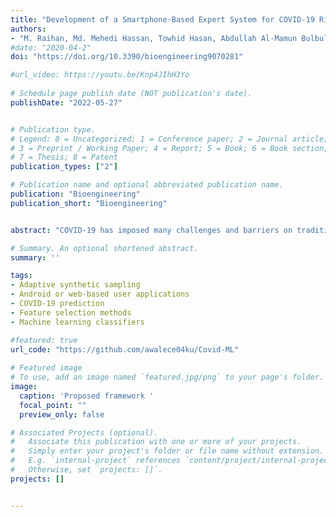 ```yaml
---
title: "Development of a Smartphone-Based Expert System for COVID-19 Risk Prediction at Early Stage"
authors:
- "M. Raihan, Md. Mehedi Hassan, Towhid Hasan, Abdullah Al-Mamun Bulbul, Md. Kamrul Hasan, Md. Shahadat Hossain, Dipa Shuvo Roy, Md. Abdul Awal"
#date: "2020-04-2"
doi: "https://doi.org/10.3390/bioengineering9070281"

#url_video: https://youtu.be/Knp4JIhH3Yo
  
# Schedule page publish date (NOT publication's date).
publishDate: "2022-05-27"


# Publication type.
# Legend: 0 = Uncategorized; 1 = Conference paper; 2 = Journal article;
# 3 = Preprint / Working Paper; 4 = Report; 5 = Book; 6 = Book section;
# 7 = Thesis; 8 = Patent
publication_types: ["2"]

# Publication name and optional abbreviated publication name.
publication: "Bioengineering"
publication_short: "Bioengineering"


abstract: "COVID-19 has imposed many challenges and barriers on traditional healthcare systems due to the high risk of being infected by the coronavirus. Modern electronic devices like smartphones with information technology can play an essential role in handling the current pandemic by contributing to different telemedical services. This study has focused on determining the presence of this virus by employing smartphone technology, as it is available to a large number of people. A publicly available COVID-19 dataset consisting of 33 features has been utilized to develop the aimed model, which can be collected from an in-house facility. The chosen dataset has positive and negative samples, demonstrating a high imbalance of class populations. The Adaptive Synthetic (ADASYN) has been applied to overcome the class imbalance problem with imbalanced data. Ten optimal features are chosen from the given 33 features, employing two different feature selection algorithms, such as K Best and recursive feature elimination methods. Mainly, three classification schemes, Random Forest (RF), eXtreme Gradient Boosting (XGB), and Support Vector Machine (SVM), have been applied for the ablation studies, where the accuracy from the XGB, RF, and SVM classifiers achieved , , and , respectively. As the XGB algorithm confers the best results, it has been implemented in designing the Android operating system base and web applications. By analyzing 10 users’ questionnaires, the developed expert system can predict the presence of COVID-19 in the human body of the primary suspect. The preprocessed data and codes are available on the GitHub repository."

# Summary. An optional shortened abstract.
summary: ''

tags:
- Adaptive synthetic sampling 
- Android or web-based user applications 
- COVID-19 prediction
- Feature selection methods 
- Machine learning classifiers

#featured: true
url_code: "https://github.com/awalece04ku/Covid-ML"
  
# Featured image
# To use, add an image named `featured.jpg/png` to your page's folder.
image:
  caption: 'Proposed framework '
  focal_point: ""
  preview_only: false

# Associated Projects (optional).
#   Associate this publication with one or more of your projects.
#   Simply enter your project's folder or file name without extension.
#   E.g. `internal-project` references `content/project/internal-project/index.md`.
#   Otherwise, set `projects: []`.
projects: []


---
```

